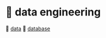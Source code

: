 # :ribbon: data engineering

:gem: <a href="./data%20engineering/data.md">data</a>
:gem: <a href="./data%20engineering/database.md">database</a>

<!-- :gem: [programming language](./data%20engineering/programming%20language.md) <br> -->
